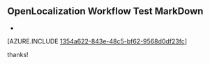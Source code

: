 ## OpenLocalization Workflow Test MarkDown
* 

[AZURE.INCLUDE [1354a622-843e-48c5-bf62-9568d0df23fc](calleeMd1.md)]

 
thanks!